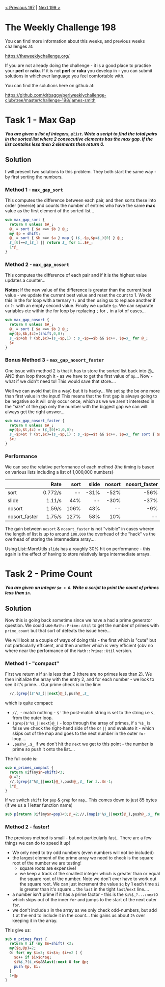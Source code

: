 [< Previous 197](https://github.com/drbaggy/perlweeklychallenge-club/tree/master/challenge-197/james-smith) |
[Next 199 >](https://github.com/drbaggy/perlweeklychallenge-club/tree/master/challenge-199/james-smith)

# The Weekly Challenge 198

You can find more information about this weeks, and previous weeks challenges at:

  https://theweeklychallenge.org/

If you are not already doing the challenge - it is a good place to practise your
**perl** or **raku**. If it is not **perl** or **raku** you develop in - you can
submit solutions in whichever language you feel comfortable with.

You can find the solutions here on github at:

https://github.com/drbaggy/perlweeklychallenge-club/tree/master/challenge-198/james-smith

# Task 1 - Max Gap

***You are given a list of integers, `@list`. Write a script to find the total pairs in the sorted list where 2 consecutive elements has the max gap. If the list contains less then 2 elements then return 0.***

## Solution

I will present two solutions to this problem. They both start the same way - by first sorting the numbers.

### Method 1 - `max_gap_sort`

This computes the difference between each pair, and then sorts these into order (reverse)
and counts the number of entries who have the same **max** value as the first element of the sorted list...

```perl
sub max_gap_sort {
  return 0 unless $#_;
  @_ = sort { $a <=> $b } @_;
  my $p = shift;
  @_ = sort { $b <=> $a } map { ($_-$p,$p=$_)[0] } @_;
  $_[0]==$_[$_] || return $_ for 1..$#_;
  1*@_
}
```

### Method 2 - `max_gap_nosort`

This computes the difference of each pair and if it is the highest value updates a counter...

**Notes:** If the new value of the difference is greater than the current best value - we update the current best value and
reset the count to 1. We do this in the for loop with a ternary `?:` and then using `&&` to replace another if or `?:` with
an empty second value. Finally we update `$p`. We can separate variables etc within the for loop by replacing `;` for `,` in
a lot of cases...

```perl
sub max_gap_nosort {
  return 0 unless $#_;
  @_ = sort { $a <=> $b } @_;
  my($p,$b,$c)=(shift,0,0);
  $_-$p>$b ? ($b,$c)=($_-$p,1) : $_-$p==$b && $c++, $p=$_ for @_;
  $c
}
```

### Bonus Method 3 - `max_gap_nosort_faster`

One issue with method 2 is that it has to store the sorted list back into @_ AND then loop through it - as we have to get the first value of `$p`...
Now - what if we didn't need to! This would save that store....

Well we can avoid that (in a way) but it is hacky... We set `$p` the be one more than first value in the input! This means that the first gap is always going to be negative so it will only occur once, which as we we aren't interested in the "size" of the gap only the number with the biggest gap we can will always get the right answer...

```perl
sub max_gap_nosort_faster {
  return 0 unless $#_;
  my($p,$t,$c) = ($_[0]+1,0,0);
  $_-$p>$t ? ($t,$c)=($_-$p,1) : $_-$p==$t && $c++, $p=$_ for sort { $a<=>$b } @_;
  $c;
}
```

### Performance

We can see the relative performance of each method {the timing is based on various lists including a list of 1,000,000 numbers}

|               |    Rate  | sort | slide | nosort | nosort_faster |
| :------------ | -------: | ---: | ----: | -----: | ------------: |
| sort          |  0.772/s |   -- |  -31% |   -52% |          -56% |
| slide         |   1.11/s |  44% |    -- |   -30% |          -37% |
| nosort        |   1.59/s | 106% |   43% |     -- |           -9% |
| nosort_faster |   1.75/s | 127% |   58% |    10% |            -- |

The gain between `nosort` & `nosort_faster` is not "visible" in cases wheren the length of list is up to around `100,000` the overhead of the "hack" vs the overhead of storing the intermediate array....

Using List::MoreUtils `slide` has a roughly 30% hit on performance - this again is the effect of having to store relatively large intermediate arrays.

# Task 2 - Prime Count

***You are given an integer `$n > 0`. Write a script to print the count of primes less than `$n`.***

## Solution

Now this is going back sometime since we have a had a prime generator question. We could use `Math::Prime::Util` to get the number of primes with `prime_count` but that sort of defeats the issue here...

We will look at a couple of ways of doing this - the first which is "cute" but not particularly efficient, and then another which is very efficient {obv no where near the performance of the `Math::Prime::Util` version.

### Method 1 - "compact"

First we return `0` if `$n` is less than 3 {there are no primes less than 2}. We then initialize the array with the entry 2, and for each number - we look to see it it's prime... Our prime check is in the line:
```perl
  //,(grep{($'%$_)||next}@_),push@_,$_
```
which is quite compact:
  * `//,` - match nothing - `$'` the post-match string is set to the string i.e `$_` from the outer loop.
  * `(grep{$'%$_||next}@_)` - loop through the array of primes, if `$'%$_` is false we check the right-hand side of the or `||` and evaluate it - which skips out of the map and goes to the next number in the outer `for` loop....
  * `,push@_,$_` if we don't hit the `next` we get to this point - the number is prime so push it onto the list....

The full code is:

```perl
sub n_primes_compact {
  return 0if(my$n=shift)<3;
  @_=2;
  //,(grep{$'%$_||next}@_),push@_,$_ for 3..$n-1;
  1*@_
}
```
If we switch `shift` for `pop` & `grep` for `map`.. This comes down to just 85 bytes (if we us a 1 letter function name)
```perl
sub p{return 0if(my$n=pop)<3;@_=2;//,(map{$'%$_||next}@_),push@_,$_ for 3..$n-1;1*@_}
```

### Method 2 - faster!

The previous method is small - but not particularly fast.. There are a few things we can do to speed it up!

 * We only need to try odd numbers (even numbers will not be included)
 * the largest element of the prime array we need to check is the square root of the number we are testing!
   * square roots are expensive!
   * we keep a track of the smallest integer which is greater than or equal the square root of the number. Note we don't ever have to work out the square root. We can just increment the value `$q` by 1 each time `$i` is greater than it's square... the `last` in the tight `last`/`next` line....
 * a number isn't prime if it has a prime factor - this is the `$i%$_?...:nextO` which skips out of the inner `for` and jumps to the start of the next outer `for`.
 * we don't include `2` in the array as we only check odd-numbers, but add `1` at the end to include it in the count... this gains us about `2%` over keeping it in the array.
 
This give us:

```perl
sub n_primes_fast {
  return 0 if (my $n=shift) <3;
  my($q,@p)=2;
  O: for( my $i=3; $i<$n; $i+=2 ) {
    $q++ if $i>$q*$q;
    $i%$_?($_>$q&&last):next O for @p;
    push @p, $i;
  }
  1+@p
}
```
